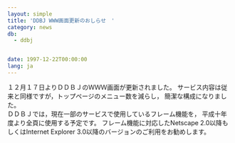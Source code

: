 ```yaml
---
layout: simple
title: 'DDBJ WWW画面更新のおしらせ　'
category: news
db:
  - ddbj


date: 1997-12-22T00:00:00
lang: ja
---
```


１２月１７日よりＤＤＢＪのＷＷＷ画面が更新されました。 サービス内容は従来と同様ですが，トップページのメニュー数を減らし， 簡潔な構成になりました。<br>ＤＤＢＪでは，現在一部のサービスで使用しているフレーム機能を， 平成十年度より全頁に使用する予定です。 フレーム機能に対応したNetscape 2.0以降もしくはInternet Explorer 3.0以降のバージョンのご利用をお勧めします。
